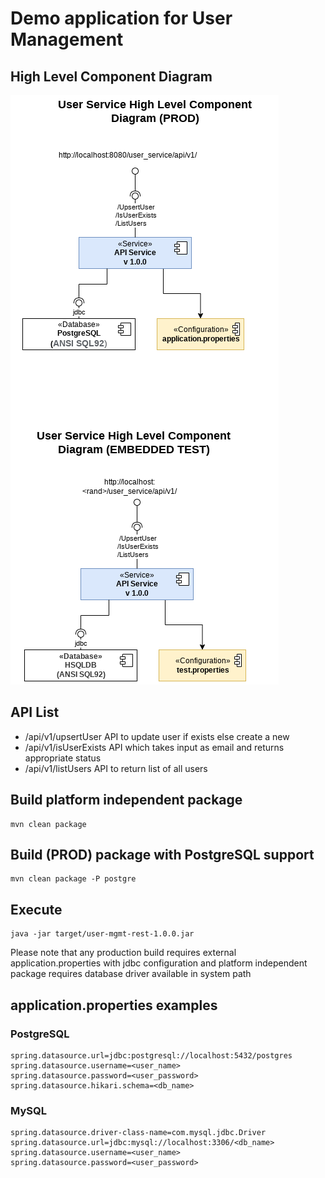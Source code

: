 # Demo application for User Management

## High Level Component Diagram

![High Level Component Diagram](https://raw.githubusercontent.com/ipeonte/UserManagementDemo/master/doc/HighLevelComponent.png)

## API List

- /api/v1/upsertUser API to update user if exists else create a new
- /api/v1/isUserExists API which takes input as email and returns appropriate status
- /api/v1/listUsers API to return list of all users

## Build platform independent package

    mvn clean package
  
## Build (PROD) package with PostgreSQL support

    mvn clean package -P postgre
  
## Execute

    java -jar target/user-mgmt-rest-1.0.0.jar
  
Please note that any production build requires external application.properties with jdbc configuration and platform independent package requires database driver available in system path 
  
## application.properties examples

### PostgreSQL

    spring.datasource.url=jdbc:postgresql://localhost:5432/postgres
    spring.datasource.username=<user_name>
    spring.datasource.password=<user_password>
    spring.datasource.hikari.schema=<db_name>

### MySQL

    spring.datasource.driver-class-name=com.mysql.jdbc.Driver
    spring.datasource.url=jdbc:mysql://localhost:3306/<db_name>
    spring.datasource.username=<user_name>
    spring.datasource.password=<user_password>
